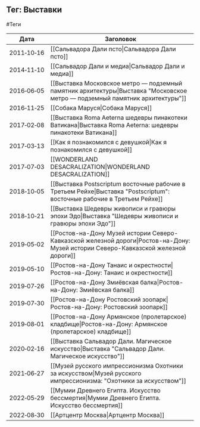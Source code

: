 ## Тег: Выставки
#Теги

| Дата | Заголовок |
| --- | --- |
| 2011&#8209;10&#8209;16 | [[Сальвадора Дали псто\|Сальвадора Дали псто]] |
| 2014&#8209;11&#8209;10 | [[Сальвадор Дали и медиа\|Сальвадор Дали и медиа]] |
| 2016&#8209;06&#8209;05 | [[Выставка Московское метро — подземный памятник архитектуры\|Выставка "Московское метро — подземный памятник архитектуры"]] |
| 2016&#8209;11&#8209;25 | [[Собака Маруся\|Собака Маруся]] |
| 2017&#8209;02&#8209;08 | [[Выставка Roma Aeterna шедевры пинакотеки Ватикана\|Выставка Roma Aeterna: шедевры пинакотеки Ватикана]] |
| 2017&#8209;03&#8209;13 | [[Как я познакомился с девушкой\|Как я познакомился с девушкой]] |
| 2017&#8209;07&#8209;03 | [[WONDERLAND DESACRALIZATION\|WONDERLAND DESACRALIZATION]] |
| 2018&#8209;10&#8209;05 | [[Выставка Postscriptum восточные рабочие в Третьем Рейхе\|Выставка "Postscriptum": восточные рабочие в Третьем Рейхе]] |
| 2018&#8209;10&#8209;21 | [[Выставка Шедевры живописи и гравюры эпохи Эдо\|Выставка "Шедевры живописи и гравюры эпохи Эдо"]] |
| 2019&#8209;05&#8209;02 | [[Ростов-на-Дону Музей истории Северо-Кавказской железной дороги\|Ростов-на-Дону: Музей истории Северо-Кавказской железной дороги]] |
| 2019&#8209;05&#8209;10 | [[Ростов-на-Дону Танаис и окрестности\|Ростов-на-Дону: Танаис и окрестности]] |
| 2019&#8209;07&#8209;26 | [[Ростов-на-Дону Змиёвская балка\|Ростов-на-Дону: Змиёвская балка]] |
| 2019&#8209;07&#8209;30 | [[Ростов-на-Дону Ростовский зоопарк\|Ростов-на-Дону: Ростовский зоопарк]] |
| 2019&#8209;08&#8209;01 | [[Ростов-на-Дону Армянское (пролетарское) кладбище\|Ростов-на-Дону: Армянское (пролетарское) кладбище]] |
| 2020&#8209;02&#8209;16 | [[Выставка Сальвадор Дали. Магическое искусство\|Выставка "Сальвадор Дали. Магическое искусство"]] |
| 2021&#8209;06&#8209;27 | [[Музей русского импрессионизма Охотники за искусством\|Музей русского импрессионизма: "Охотники за искусством"]] |
| 2022&#8209;05&#8209;29 | [[Мумии Древнего Египта. Искусство бессмертия\|Мумии Древнего Египта. Искусство бессмертия]] |
| 2022&#8209;08&#8209;30 | [[Артцентр Москва\|Артцентр Москва]] |
